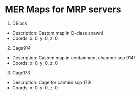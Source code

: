 # **MER Maps for MRP servers**

1. DBlock 
  - Description: Castom map in D-class spawn! 
  - Coords: x: 0, y: 0, z: 0

2. Cage914
  - Description: Castom map in containment chamber scp 914!
  - Coords: x: 0, y: 0, z: 0

3. Cage173
  - Description: Cage for cantain scp 173!
  - Coords: x: 0, y: 0, z: 0
